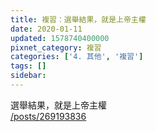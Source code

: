 ```yaml
---
title: 複習：選舉結果，就是上帝主權
date: 2020-01-11
updated: 1578740400000
pixnet_category: 複習
categories: ['4. 其他', '複習']
tags: []
sidebar: 
---
```


<p>選舉結果，就是上帝主權<br/>
<a href="/posts/269193836" target="_blank">/posts/269193836</a></p>
<p> </p>
